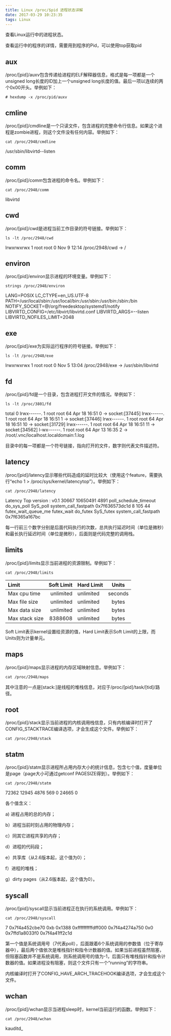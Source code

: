 ```yaml
---
title: Linux /proc/$pid 进程状态详解
date: 2017-03-29 10:23:35
tags: Linux 
---
```

查看Linux运行中的进程状态。

查看运行中的程序的详情，需要用到程序的Pid，可以使用top获取pid

## aux
/proc/[pid]/auxv包含传递给进程的ELF解释器信息，格式是每一项都是一个unsigned long长度的ID加上一个unsigned long长度的值。最后一项以连续的两个0x00开头。举例如下：

`# hexdump -x /proc/pid/auxv `

## cmline
/proc/[pid]/cmdline是一个只读文件，包含进程的完整命令行信息。如果这个进程是zombie进程，则这个文件没有任何内容。举例如下：

`cat /proc/2948/cmdline`

/usr/sbin/libvirtd--listen

<!-- more -->

## comm
/proc/[pid]/comm包含进程的命令名。举例如下：

`cat /proc/2948/comm`

libvirtd

## cwd
/proc/[pid]/cwd是进程当前工作目录的符号链接。举例如下：

`ls -lt /proc/2948/cwd`

lrwxrwxrwx 1 root root 0 Nov  9 12:14 /proc/2948/cwd -> /

## environ
/proc/[pid]/environ显示进程的环境变量。举例如下：

`strings /proc/2948/environ`

LANG=POSIX
LC_CTYPE=en_US.UTF-8
PATH=/usr/local/sbin:/usr/local/bin:/usr/sbin:/usr/bin:/sbin:/bin
NOTIFY_SOCKET=@/org/freedesktop/systemd1/notify
LIBVIRTD_CONFIG=/etc/libvirt/libvirtd.conf
LIBVIRTD_ARGS=--listen
LIBVIRTD_NOFILES_LIMIT=2048

## exe
/proc/[pid]/exe为实际运行程序的符号链接。举例如下：

`ls -lt /proc/2948/exe`

lrwxrwxrwx 1 root root 0 Nov  5 13:04 /proc/2948/exe -> /usr/sbin/libvirtd

## fd
/proc/[pid]/fd是一个目录，包含进程打开文件的情况。举例如下：

`ls -lt /proc/3801/fd`

total 0
lrwx------. 1 root root 64 Apr 18 16:51 0 -> socket:[37445]
lrwx------. 1 root root 64 Apr 18 16:51 1 -> socket:[37446]
lrwx------. 1 root root 64 Apr 18 16:51 10 -> socket:[31729]
lrwx------. 1 root root 64 Apr 18 16:51 11 -> socket:[34562]
l-wx------. 1 root root 64 Apr 13 16:35 2 -> /root/.vnc/localhost.localdomain:1.log

目录中的每一项都是一个符号链接，指向打开的文件，数字则代表文件描述符。

## latency
/proc/[pid]/latency显示哪些代码造成的延时比较大（使用这个feature，需要执行“echo 1 > /proc/sys/kernel/latencytop”）。举例如下：

`cat /proc/2948/latency`

Latency Top version : v0.1
30667 10650491 4891 poll_schedule_timeout do_sys_poll SyS_poll system_call_fastpath 0x7f636573dc1d
8 105 44 futex_wait_queue_me futex_wait do_futex SyS_futex system_call_fastpath 0x7f6365a167bc

每一行前三个数字分别是后面代码执行的次数，总共执行延迟时间（单位是微秒）和最长执行延迟时间（单位是微秒），后面则是代码完整的调用栈。

## limits

/proc/[pid]/limits显示当前进程的资源限制。举例如下：

`cat /proc/2948/limits`

| Limit  | Soft Limit| Hard Limit| Units|
|:-------|-----:|:-----|:----:|
| Max cpu time| unlimited| unlimited   | seconds |
| Max file size | unlimited| unlimited   | bytes |
| Max data size | unlimited| unlimited   | bytes |
| Max stack size | 8388608| unlimited   | bytes |

Soft Limit表示kernel设置给资源的值，Hard Limit表示Soft Limit的上限，而Units则为计量单元。

## maps

/proc/[pid]/maps显示进程的内存区域映射信息。举例如下：

`cat /proc/2948/maps`

其中注意的一点是[stack:<tid>]是线程的堆栈信息，对应于/proc/[pid]/task/[tid]/路径。

## root

/proc/[pid]/stack显示当前进程的内核调用栈信息，只有内核编译时打开了CONFIG_STACKTRACE编译选项，才会生成这个文件。举例如下：

`cat /proc/2948/stack`

## statm

/proc/[pid]/statm显示进程所占用内存大小的统计信息，包含七个值，度量单位是page（page大小可通过getconf PAGESIZE得到）。举例如下：

`cat /proc/2948/statm `

72362 12945 4876 569 0 24665 0

各个值含义：

a) 进程占用的总的内存；

b）进程当前时刻占用的物理内存；

c）同其它进程共享的内存；

d）进程的代码段；

e）共享库（从2.6版本起，这个值为0）；

f）进程的堆栈；

g）dirty pages（从2.6版本起，这个值为0）。

## syscall

/proc/[pid]/syscall显示当前进程正在执行的系统调用。举例如下：

`cat /proc/2948/syscall`

7 0x7f4a452cbe70 0xb 0x1388 0xffffffffffdff000 0x7f4a4274a750 0x0 0x7ffd1a8033f0 0x7f4a41ff2c1d

第一个值是系统调用号（7代表poll），后面跟着6个系统调用的参数值（位于寄存器中），最后两个值依次是堆栈指针和指令计数器的值。如果当前进程虽然阻塞，但阻塞函数并不是系统调用，则系统调用号的值为-1，后面只有堆栈指针和指令计数器的值。如果进程没有阻塞，则这个文件只有一个“running”的字符串。

内核编译时打开了CONFIG_HAVE_ARCH_TRACEHOOK编译选项，才会生成这个文件。

## wchan

/proc/[pid]/wchan显示当进程sleep时，kernel当前运行的函数。举例如下：

`cat /proc/2948/wchan`

kauditd_


